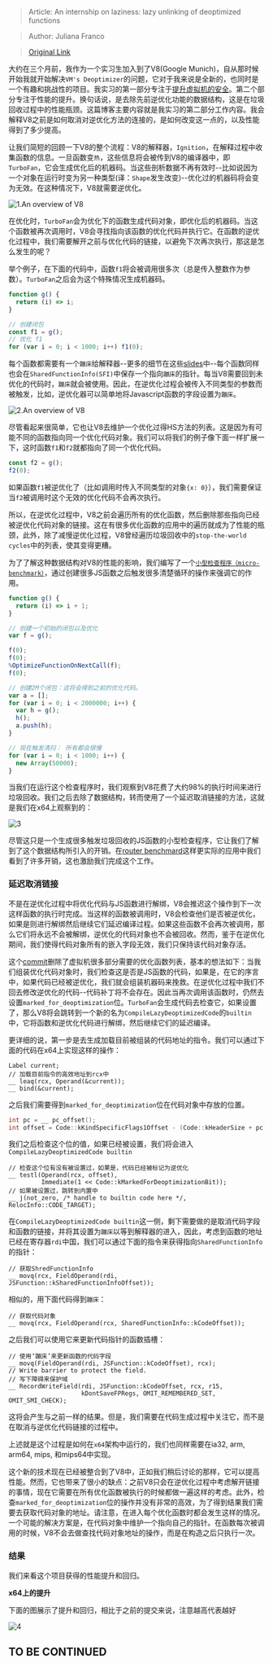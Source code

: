 > Article: An internship on laziness: lazy unlinking of deoptimized functions

> Author: Juliana Franco

> [Original Link](https://v8.dev/blog/lazy-unlinking)


大约在三个月前，我作为一个实习生加入到了V8(Google Munich)，自从那时候开始我就开始解决`VM's Deoptimizer`的问题，它对于我来说是全新的，也同时是一个有趣和挑战性的项目。我实习的第一部分专注于[提升虚拟机的安全](https://docs.google.com/document/d/1ELgd71B6iBaU6UmZ_lvwxf_OrYYnv0e4nuzZpK05-pg/edit)。第二个部分专注于性能的提升。换句话说，是去除先前逆优化功能的数据结构，这是在垃圾回收过程中的性能瓶颈。这篇博客主要内容就是我实习的第二部分工作内容。我会解释V8之前是如何取消对逆优化方法的连接的，是如何改变这一点的，以及性能得到了多少提高。

让我们简短的回顾一下V8的整个流程：V8的解释器，`Ignition`，在解释过程中收集函数的信息。一旦函数变`热`，这些信息将会被传到V8的编译器中，即`TurboFan`，它会生成优化后的机器码。当这些剖析数据不再有效时--比如说因为一个对象在运行时变为另一种类型(译：`Shape`发生改变)--优化过的机器码将会变为无效。在这种情况下，V8就需要逆优化。

![1.An overview of V8](https://github.com/RogerZZZZZ/V8-blog/blob/master/Lazy-unlinking-of-deoptimized-functions/img/1.png)

在优化时，`TurboFan`会为优化下的函数生成代码对象，即优化后的机器码。当这个函数被再次调用时，V8会寻找指向该函数的优化代码并执行它。在函数的逆优化过程中，我们需要解开之前与优化代码的链接，以避免下次再次执行，那这是怎么发生的呢？

举个例子，在下面的代码中，函数`f1`将会被调用很多次（总是传入整数作为参数）。`TurboFan`之后会为这个特殊情况生成机器码。

```javascript
function g() {
  return (i) => i;
}

// 创建闭包
const f1 = g();
// 优化 f1
for (var i = 0; i < 1000; i++) f1(0);
```

每个函数都需要有一个`蹦床`给解释器--更多的细节在这些[slides](https://docs.google.com/presentation/d/1Z6oCocRASCfTqGq1GCo1jbULDGS-w-nzxkbVF7Up0u0/edit#slide=id.p)中--每个函数同样也会在`SharedFunctionInfo(SFI)`中保存一个指向`蹦床`的指针。每当V8需要回到未优化的代码时，`蹦床`就会被使用。因此，在逆优化过程会被传入不同类型的参数而被触发，比如，逆优化器可以简单地将Javascript函数的字段设置为`蹦床`。

![2.An overview of V8](https://github.com/RogerZZZZZ/V8-blog/blob/master/Lazy-unlinking-of-deoptimized-functions/img/1.png)

尽管看起来很简单，它也让V8去维护一个优化过得HS方法的列表。这是因为有可能不同的函数指向同一个优化代码对象。我们可以将我们的例子像下面一样扩展一下，这时函数`f1`和`f2`就都指向了同一个优化代码。

```javascript
const f2 = g();
f2(0);
```

如果函数`f1`被逆优化了（比如调用时传入不同类型的对象`{x: 0}`），我们需要保证当`f2`被调用时这个无效的优化代码不会再次执行。

所以，在逆优化过程中，V8之前会遍历所有的优化函数，然后删除那些指向已经被逆优化代码对象的链接。这在有很多优化函数的应用中的遍历就成为了性能的瓶颈，此外，除了减慢逆优化过程，V8曾经遍历垃圾回收中的`stop-the-world cycles`中的列表，使其变得更糟。

为了了解这种数据结构对V8的性能的影响，我们编写了一个[`小型检查程序（micro-benchmark）`](https://github.com/v8/v8/blob/master/test/js-perf-test/ManyClosures/create-many-closures.js)，通过创建很多JS函数之后触发很多清楚循环的操作来强调它的作用。

```javascript
function g() {
  return (i) => i + 1;
}

// 创建一个初始的闭包以及优化
var f = g();

f(0);
f(0);
%OptimizeFunctionOnNextCall(f);
f(0);

// 创建2M个闭包：这将会得到之前的优化代码。
var a = [];
for (var i = 0; i < 2000000; i++) {
  var h = g();
  h();
  a.push(h);
}

// 现在触发清扫： 所有都会很慢
for (var i = 0; i < 1000; i++) {
  new Array(50000);
}
```

当我们在运行这个检查程序时，我们观察到V8花费了大约98%的执行时间来进行垃圾回收。我们之后去除了数据结构，转而使用了一个延迟取消链接的方法，这就是我们在x64上观察到的：

![3](https://github.com/RogerZZZZZ/V8-blog/blob/master/Lazy-unlinking-of-deoptimized-functions/img/2.png)

尽管这只是一个生成很多触发垃圾回收的JS函数的小型检查程序，它让我们了解到了这个数据结构所引入的开销。在[router benchmard](https://github.com/delvedor/router-benchmark)这样更实际的应用中我们看到了许多开销，这也激励我们完成这个工作。

### 延迟取消链接

不是在逆优化过程中将优化代码与JS函数进行解绑，V8会推迟这个操作到下一次这样函数的执行时完成。当这样的函数被调用时，V8会检查他们是否被逆优化，如果是则进行解绑然后继续它们延迟编译过程。如果这些函数不会再次被调用，那么它们将永远不会被解绑，逆优化的代码对象也不会被回收。然而，鉴于在逆优化期间，我们使得代码对象所有的嵌入字段无效，我们只保持该代码对象存活。

这个[commit](https://github.com/v8/v8/commit/f0acede9bb05155c25ee87e81b4b587e8a76f690)删除了虚拟机很多部分需要的优化函数列表，基本的想法如下：当我们组装优化代码对象时，我们检查这是否是JS函数的代码，如果是，在它的序言中，如果代码已经被逆优化，我们就会组装机器码来挽救。在逆优化过程中我们不回去修改逆优化的代码--代码补丁将不会存在。因此当再次调用该函数时，仍然去设置`marked_for_deoptimization`位。`TurboFan`会生成代码去检查它，如果设置了，那么V8将会跳转到一个新的名为`CompileLazyDeoptimizedCode`的`builtin`中，它将函数和逆优化代码进行解绑，然后继续它们的延迟编译。

更详细的说，第一步是去生成加载目前被组装的代码地址的指令。我们可以通过下面的代码在x64上实现这样的操作：

```
Label current;
// 加载目前指令的高效地址到rcx中
__ leaq(rcx, Operand(&current));
__ bind(&current);
```

之后我们需要得到`marked_for_deoptimization`位在代码对象中存放的位置。

```c++
int pc = __ pc_offset();
int offset = Code::kKindSpecificFlags1Offset - (Code::kHeaderSize + pc);
```

我们之后检查这个位的值，如果已经被设置，我们将会进入`CompileLazyDeoptimizedCode builtin`

```
// 检查这个位有没有被设置过，如果是，代码已经被标记为逆优化
__ testl(Operand(rcx, offset),
         Immediate(1 << Code::kMarkedForDeoptimizationBit));
// 如果被设置过，跳转到内置中
__ j(not_zero, /* handle to builtin code here */, RelocInfo::CODE_TARGET);
```

在`CompileLazyDeoptimizedCode builtin`这一侧，剩下需要做的是取消代码字段和函数的链接，并将其设置为`蹦床`以等到解释器的进入，因此，考虑到函数的地址已经在寄存器`rdi`中国，我们可以通过下面的指令来获得指向`SharedFunctionInfo`的指针：

```
// 获取ShredFunctionInfo
__ movq(rcx, FieldOperand(rdi, JSFunction::kSharedFunctionInfoOffset));
```

相似的，用下面代码得到`蹦床`：

```
// 获取代码对象
__ movq(rcx, FieldOperand(rcx, SharedFunctionInfo::kCodeOffset));
```

之后我们可以使用它来更新代码指针的函数插槽：

```
// 使用‘蹦床’来更新函数的代码字段
__ movq(FieldOperand(rdi, JSFunction::kCodeOffset), rcx);
// Write barrier to protect the field.
// 写下障碍来保护域
__ RecordWriteField(rdi, JSFunction::kCodeOffset, rcx, r15,
                    kDontSaveFPRegs, OMIT_REMEMBERED_SET, OMIT_SMI_CHECK);
```

这将会产生与之前一样的结果。但是，我们需要在代码生成过程中关注它，而不是在取消与逆优化代码链接的过程中。

上述就是这个过程是如何在`x64`架构中运行的，我们也同样需要在ia32, arm, arm64, mips, 和mips64中实现。

这个新的技术现在已经被整合到了V8中，正如我们稍后讨论的那样，它可以提高性能。然而，它也带来了很小的缺点：之前V8只会在逆优化过程中考虑解开链接的事情，现在它需要在所有优化函数被执行的时候都做一遍这样的考虑。此外，检查`marked_for_deoptimization`位的操作并没有非常的高效，为了得到结果我们需要去获取代码对象的地址。请注意，在进入每个优化函数时都会发生这样的情况。一个可能的解决方案是，在代码对象中维护一个指向自己的指针。在函数每次被调用的时候，V8不会去做查找代码对象地址的操作，而是在构造之后只执行一次。

### 结果

我们来看这个项目获得的性能提升和回归。

**x64上的提升**

下面的图展示了提升和回归，相比于之前的提交来说，注意越高代表越好

![4](https://github.com/RogerZZZZZ/V8-blog/blob/master/Lazy-unlinking-of-deoptimized-functions/img/3.png)

## TO BE CONTINUED